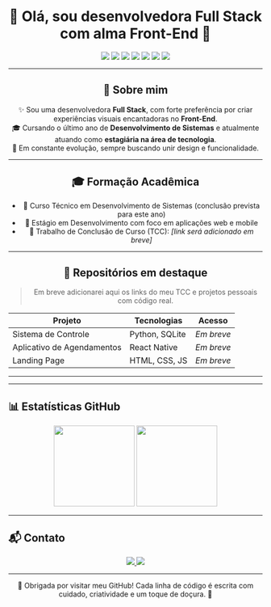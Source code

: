 <h1 align="center">🌸 Olá, sou desenvolvedora Full Stack com alma Front-End 🌸</h1>

<p align="center">
<div align="center">
  <img src="https://img.shields.io/badge/HTML5-FADADD?style=for-the-badge&logo=html5&logoColor=white" />
  <img src="https://img.shields.io/badge/CSS3-F7D6E0?style=for-the-badge&logo=css3&logoColor=white" />
  <img src="https://img.shields.io/badge/JavaScript-FCD6DE?style=for-the-badge&logo=javascript&logoColor=white" />
  <img src="https://img.shields.io/badge/Python-FBCFE8?style=for-the-badge&logo=python&logoColor=white" />
  <img src="https://img.shields.io/badge/React-F9A8D4?style=for-the-badge&logo=react&logoColor=white" />
  <img src="https://img.shields.io/badge/React%20Native-F8B4D9?style=for-the-badge&logo=react&logoColor=white" />
  <img src="https://img.shields.io/badge/Figma-FDCEE3?style=for-the-badge&logo=figma&logoColor=white" />
</p>

---

## 💼 Sobre mim

✨ Sou uma desenvolvedora **Full Stack**, com forte preferência por criar experiências visuais encantadoras no **Front-End**.  
🎓 Cursando o último ano de **Desenvolvimento de Sistemas** e atualmente atuando como **estagiária na área de tecnologia**.  
🧠 Em constante evolução, sempre buscando unir design e funcionalidade.

---

## 🎓 Formação Acadêmica

- 📍 Curso Técnico em Desenvolvimento de Sistemas (conclusão prevista para este ano)
- 💼 Estágio em Desenvolvimento com foco em aplicações web e mobile
- 📁 Trabalho de Conclusão de Curso (TCC): *[link será adicionado em breve]*

---

## 🧾 Repositórios em destaque

> Em breve adicionarei aqui os links do meu TCC e projetos pessoais com código real.

| Projeto | Tecnologias | Acesso |
|--------|-------------|--------|
| Sistema de Controle | Python, SQLite | _Em breve_ |
| Aplicativo de Agendamentos | React Native | _Em breve_ |
| Landing Page | HTML, CSS, JS | _Em breve_ |

---

</div>

---

## 📊 Estatísticas GitHub

<div align="center">
  <img height="160em" src="https://github-readme-stats.vercel.app/api?username=eughc&show_icons=true&theme=default&title_color=F28CA9&icon_color=F28CA9&text_color=F28CA9&bg_color=ffffff00&hide_border=true" />
  <img height="160em" src="https://github-readme-stats.vercel.app/api/top-langs/?username=eughc&layout=compact&theme=default&title_color=F28CA9&text_color=F28CA9&bg_color=ffffff00&hide_border=true" />
</div>

---

## 📬 Contato

<div align="center">
  <a href="https://www.linkedin.com/in/seulink" target="_blank">
    <img src="https://img.shields.io/badge/LinkedIn-FADADD?style=for-the-badge&logo=linkedin&logoColor=white" />
  </a>
  <a href="mailto:seuemail@email.com">
    <img src="https://img.shields.io/badge/E--mail-F7D6E0?style=for-the-badge&logo=gmail&logoColor=white" />
  </a>
</div>

---

<p align="center">
  🌷 Obrigada por visitar meu GitHub! Cada linha de código é escrita com cuidado, criatividade e um toque de doçura. 🌷
</p>
